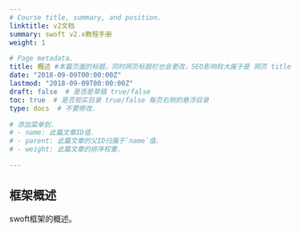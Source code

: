 ```yaml
---
# Course title, summary, and position.
linktitle: v2文档
summary: swoft v2.x教程手册
weight: 1

# Page metadata.
title: 概述 #本篇页面的标题，同时网页标题栏也会更改，SEO影响较大属于是 网页 title 属性
date: "2018-09-09T00:00:00Z"
lastmod: "2018-09-09T00:00:00Z"
draft: false  # 是否是草稿 true/false 
toc: true  # 是否现实目录 true/false 每页右侧的悬浮目录
type: docs  # 不要修改.

# 添加菜单到.
# - name: 此篇文章ID值.
# - parent: 此篇文章的父ID归属于`name`值.
# - weight: 此篇文章的排序权重.

---
```

## 框架概述

swoft框架的概述。
